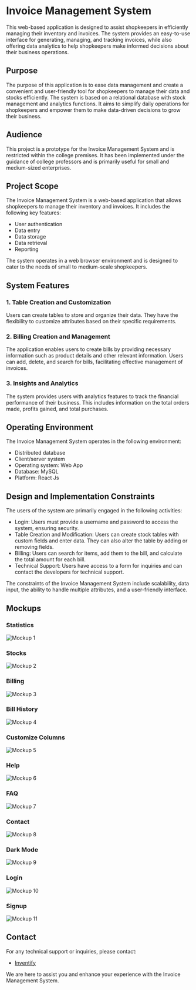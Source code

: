 # Invoice Management System

This web-based application is designed to assist shopkeepers in efficiently managing their inventory and invoices. The system provides an easy-to-use interface for generating, managing, and tracking invoices, while also offering data analytics to help shopkeepers make informed decisions about their business operations.

## Purpose
The purpose of this application is to ease data management and create a convenient and user-friendly tool for shopkeepers to manage their data and stocks efficiently. The system is based on a relational database with stock management and analytics functions. It aims to simplify daily operations for shopkeepers and empower them to make data-driven decisions to grow their business.

## Audience
This project is a prototype for the Invoice Management System and is restricted within the college premises. It has been implemented under the guidance of college professors and is primarily useful for small and medium-sized enterprises.

## Project Scope
The Invoice Management System is a web-based application that allows shopkeepers to manage their inventory and invoices. It includes the following key features:

- User authentication
- Data entry
- Data storage
- Data retrieval
- Reporting

The system operates in a web browser environment and is designed to cater to the needs of small to medium-scale shopkeepers.

## System Features
### 1. Table Creation and Customization
Users can create tables to store and organize their data. They have the flexibility to customize attributes based on their specific requirements.

### 2. Billing Creation and Management
The application enables users to create bills by providing necessary information such as product details and other relevant information. Users can add, delete, and search for bills, facilitating effective management of invoices.

### 3. Insights and Analytics
The system provides users with analytics features to track the financial performance of their business. This includes information on the total orders made, profits gained, and total purchases.

## Operating Environment
The Invoice Management System operates in the following environment:

- Distributed database
- Client/server system
- Operating system: Web App
- Database: MySQL
- Platform: React Js

## Design and Implementation Constraints
The users of the system are primarily engaged in the following activities:

- Login: Users must provide a username and password to access the system, ensuring security.
- Table Creation and Modification: Users can create stock tables with custom fields and enter data. They can also alter the table by adding or removing fields.
- Billing: Users can search for items, add them to the bill, and calculate the total amount for each bill.
- Technical Support: Users have access to a form for inquiries and can contact the developers for technical support.

The constraints of the Invoice Management System include scalability, data input, the ability to handle multiple attributes, and a user-friendly interface.

## Mockups

### Statistics
![Mockup 1](mockups/mockup1.png)

### Stocks
![Mockup 2](mockups/mockup2.png)

### Billing
![Mockup 3](mockups/mockup3.png)

### Bill History
![Mockup 4](mockups/mockup4.png)

### Customize Columns
![Mockup 5](mockups/mockup5.png)

### Help
![Mockup 6](mockups/mockup6.png)

### FAQ
![Mockup 7](mockups/mockup7.png)

### Contact
![Mockup 8](mockups/mockup8.png)

### Dark Mode
![Mockup 9](mockups/mockup9.png)

### Login
![Mockup 10](mockups/mockup10.png)

### Signup
![Mockup 11](mockups/mockup11.png)

## Contact
For any technical support or inquiries, please contact:
- [Inventify](mailto:nikhitkumar00@gmail.com)

We are here to assist you and enhance your experience with the Invoice Management System.
